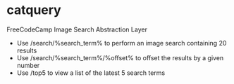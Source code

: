 # catquery
FreeCodeCamp Image Search Abstraction Layer

* Use /search/%search_term% to perform an image search containing 20 results
* Use /search/%search_term%/%offset% to offset the results by a given number
* Use /top5 to view a list of the latest 5 search terms
